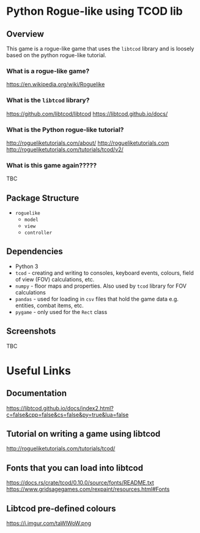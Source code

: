 # Python Rogue-like using TCOD lib
## Overview
This game is a rogue-like game that uses the `libtcod` library and is loosely based on the python rogue-like tutorial.

### What is a rogue-like game?

https://en.wikipedia.org/wiki/Roguelike

### What is the `libtcod` library?

https://github.com/libtcod/libtcod
https://libtcod.github.io/docs/

### What is the Python rogue-like tutorial? 

http://rogueliketutorials.com/about/
http://rogueliketutorials.com
http://rogueliketutorials.com/tutorials/tcod/v2/

### What is this game again?????
TBC


## Package Structure

* `roguelike`
    * `model`
    * `view`
    * `controller`


## Dependencies
* Python 3
* `tcod` - creating and writing to consoles, keyboard events, colours, field of view (FOV) calculations, etc.
* `numpy` - floor maps and properties.  Also used by `tcod` library for FOV calculations
* `pandas` - used for loading in `csv` files that hold the game data e.g. entities, combat items, etc.
* `pygame` - only used for the `Rect` class

## Screenshots
TBC


# Useful Links

## Documentation
https://libtcod.github.io/docs/index2.html?c=false&cpp=false&cs=false&py=true&lua=false

## Tutorial on writing a game using libtcod
http://rogueliketutorials.com/tutorials/tcod/

## Fonts that you can load into libtcod
https://docs.rs/crate/tcod/0.10.0/source/fonts/README.txt
https://www.gridsagegames.com/rexpaint/resources.html#Fonts

## Libtcod pre-defined colours
https://i.imgur.com/taWlWoW.png

